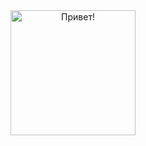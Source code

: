 <div id="header" align="center">
  <img src="https://www.riotgames.com/darkroom/630/81fa62640571559795977cb9e5afbf02:b962fb42069bf5cd6d6aacf3cd82aba1/braum-wave-1.gif" width="200" height="200" alt="Привет!"/>
</div>
